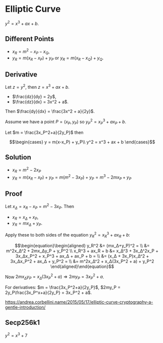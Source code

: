 # Elliptic Curve

$y^2 = x^3 + ax + b$.

## Different Points

- $x_R=m^2-x_P-x_Q$,
- $y_R=m(x_R-x_P)+y_P$ or $y_R=m(x_R-x_Q)+y_Q$.


## Derivative

Let $z = y^2$, then $z = x^3 + ax + b$.

- $\frac{dz}{dy} = 2y$,
- $\frac{dz}{dx} = 3x^2 + a$.

Then $\frac{dy}{dx} = \frac{3x^2 + a}{2y}$.

Assume we have a point $P = (x_P, y_P)$ so $y_P^2=x_P^3+ax_P+b$.

Let $m = \frac{3x_P^2+a}{2y_P}$ then 

$$\begin{cases}
  y = m(x-x_P) + y_P\\
  y^2 = x^3 + ax + b
\end{cases}$$

## Solution

- $x_R=m^2-2x_P$
- $y_R=m(x_R-x_P)+y_P=m(m^2-3x_P)+y_P=m^3-2mx_P+y_P$

## Proof

Let $x_Δ=x_R-x_P=m^2-3x_P$. Then

- $x_R=x_Δ+x_P$,
- $y_R=mx_Δ+y_P$.

Apply these to both sides of the equation $y_R^2 = x_R^3 + ax_R + b$:

$$\begin{equation}\begin{aligned}
  y_R^2            &= (mx_Δ+y_P)^2 = \\
                   &= m^2x_Δ^2 + 2mx_Δy_P + y_P^2 \\
  x_R^3 + ax_R + b &= x_Δ^3 + 3x_Δ^2x_P + 3x_Δx_P^2 + x_P^3 + ax_Δ + ax_P + b = \\
                   &= (x_Δ + 3x_P)x_Δ^2 + 3x_Δx_P^2 + ax_Δ + y_P^2 = \\
                   &= m^2x_Δ^2 + x_Δ(3x_P^2 + a) + y_P^2
\end{aligned}\end{equation}$$ 

Now $2mx_Δy_P=x_Δ(3x_P^2 + a) ⇒ 2my_P=3x_P^2+a$.

For derivatives: $m = \frac{3x_P^2+a}{2y_P}$, $2my_P = 2y_P\frac{3x_P^x+a}{2y_P} = 3x_P^2 + a$.

https://andrea.corbellini.name/2015/05/17/elliptic-curve-cryptography-a-gentle-introduction/

## Secp256k1

$y^2 = x^3 + 7$
